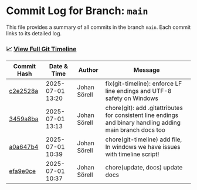 # Commit Log for Branch: `main`

This file provides a summary of all commits in the branch `main`.
Each commit links to its detailed log.

### 📈 [View Full Git Timeline](./git_timeline_report.md)

| Commit Hash | Date & Time       | Author       | Message           |
|-------------|------------------|--------------|-------------------|
| [c2e2528a](./c2e2528a.md) | 2025-07-01 13:20 | Johan Sörell | fix(git-timeline): enforce LF line endings and UTF-8 safety on Windows |
| [3459a8ba](./3459a8ba.md) | 2025-07-01 13:13 | Johan Sörell | chore(git): add .gitattributes for consistent line endings and binary handling adding main branch docs too |
| [a0a647b4](./a0a647b4.md) | 2025-07-01 10:39 | Johan Sörell | chore(git-timeline) add file, In windows we have issues with timeline script! |
| [efa9e0ce](./efa9e0ce.md) | 2025-07-01 10:37 | Johan Sörell | chore(update, docs) update docs |
